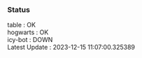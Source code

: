 ### Status


table : OK  
hogwarts : OK  
icy-bot : DOWN  
Latest Update : 2023-12-15 11:07:00.325389
